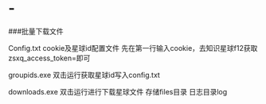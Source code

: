 # -
###批量下载文件

Config.txt
cookie及星球id配置文件
先在第一行输入cookie，去知识星球f12获取zsxq_access_token=即可

groupids.exe
双击运行获取星球id写入config.txt

downloads.exe
双击运行进行下载星球文件
存储files目录
日志目录log
